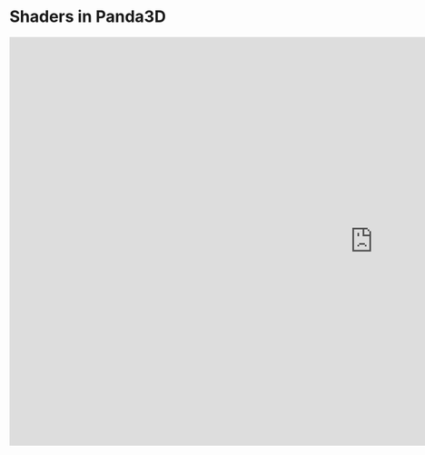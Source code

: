 # Shaders in Panda3D
<div class="video-wrapper">
    <iframe width="1280" height="720" src="https://www.youtube.com/embed/?rel=0" frameborder="0" allow="autoplay; encrypted-media" allowfullscreen></iframe>
</div>
